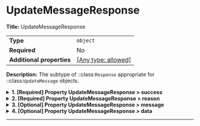 # UpdateMessageResponse

**Title:** UpdateMessageResponse

|                           |                                                                           |
| ------------------------- | ------------------------------------------------------------------------- |
| **Type**                  | `object`                                                                  |
| **Required**              | No                                                                        |
| **Additional properties** | [[Any type: allowed]](# "Additional Properties of any type are allowed.") |

**Description:** The subtype of ::class:`Response` appropriate for ::class:`UpdateMessage` objects.

<details>
<summary><strong> <a name="success"></a>1. [Required] Property UpdateMessageResponse > success</strong>

</summary>
<blockquote>

**Title:** Success

|              |           |
| ------------ | --------- |
| **Type**     | `boolean` |
| **Required** | Yes       |

**Description:** Whether this indicates a successful result.

</blockquote>
</details>

<details>
<summary><strong> <a name="reason"></a>2. [Required] Property UpdateMessageResponse > reason</strong>

</summary>
<blockquote>

**Title:** Reason

|              |          |
| ------------ | -------- |
| **Type**     | `string` |
| **Required** | Yes      |

**Description:** A very short, high-level summary of the result.

</blockquote>
</details>

<details>
<summary><strong> <a name="message"></a>3. [Optional] Property UpdateMessageResponse > message</strong>

</summary>
<blockquote>

**Title:** Message

|              |          |
| ------------ | -------- |
| **Type**     | `string` |
| **Required** | No       |
| **Default**  | `""`     |

**Description:** An optional, more detailed explanation of the result, which by default is an empty string.

</blockquote>
</details>

<details>
<summary><strong> <a name="data"></a>4. [Optional] Property UpdateMessageResponse > data</strong>

</summary>
<blockquote>

|                           |                                                                           |
| ------------------------- | ------------------------------------------------------------------------- |
| **Type**                  | `object`                                                                  |
| **Required**              | No                                                                        |
| **Additional properties** | [[Any type: allowed]](# "Additional Properties of any type are allowed.") |
| **Defined in**            | #/definitions/UpdateMessageData                                           |

**Description:** An interface class for an object that can be serialized to a dictionary-like format (i.e., potentially a JSON
object) and JSON string format based directly from dumping the aforementioned dictionary-like representation.

Subtypes of `Serializable` should specify their fields following
[`pydantic.BaseModel`](https://docs.pydantic.dev/usage/models/) semantics (see example below).
Notably, `to_dict` and `to_json` will exclude `None` fields and serialize fields using any
provided aliases (i.e.  `pydantic.Field(alias="some_alias")`). Also, enum subtypes are
serialized using their member `name` property.

Objects of this type will also used the JSON string format as their default string representation.

While not strictly enforced (because this probably isn't possible), it is HIGHLY recommended that instance
attribute members of implemented sub-types be of types that are either convertible to strings using the ``str()``
built-in, or are themselves also implementations of ::class:`Serializable`.  The convenience class method
::method:`serialize` will handle serializing any such member objects appropriately, providing a clean interface for
this.

An exception to the aforementioned recommendation is the ::class:`datetime.datetime` type.  Subtype attributes of
::class:`datetime.datetime` type should be parsed and serialized using the pattern returned by the
::method:`get_datetime_str_format` class method.  A reasonable default is provided in the base interface class, but
the pattern can be adjusted either by overriding the class method directly or by having a subtypes set/override
its ::attribute:`_SERIAL_DATETIME_STR_FORMAT` class attribute.  Note that the actual parsing/serialization logic is
left entirely to the subtypes, as many will not need it (and thus should not have to worry about implement another
method or have their superclass bloated by importing the ``datetime`` package).

Example:
```
# specify field as class variable, specify final type using type hint.
# pydantic will try to coerce a field into the specified type, if it can't, a
# `pydantic.ValidationError` is raised.

class User(Serializable):
    id: int
    username: str
    email: str # more appropriately, `pydantic.EmailStr`

>>> user = User(id=1, username="uncle_sam", email="uncle_sam@fake.gov")
>>> user.to_dict() # {"id": 1, "username": "uncle_sam", "email": "uncle_sam@fake.gov"}
>>> user.to_json() # '{"id": 1, "username": "uncle_sam", "email": "uncle_sam@fake.gov"}'
```

<details>
<summary><strong> <a name="data_digest"></a>4.1. [Optional] Property UpdateMessageResponse > data > digest</strong>

</summary>
<blockquote>

**Title:** Digest

|              |          |
| ------------ | -------- |
| **Type**     | `string` |
| **Required** | No       |

</blockquote>
</details>

<details>
<summary><strong> <a name="data_object_found"></a>4.2. [Optional] Property UpdateMessageResponse > data > object_found</strong>

</summary>
<blockquote>

**Title:** Object Found

|              |           |
| ------------ | --------- |
| **Type**     | `boolean` |
| **Required** | No        |

</blockquote>
</details>

</blockquote>
</details>

----------------------------------------------------------------------------------------------------------------------------
